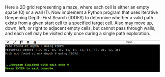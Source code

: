 Here a 2D grid representing a maze, where each cell is either an empty space (0) or a wall (1). Now implement a Python program that uses Iterative Deepening Depth-First Search (IDDFS) to determine whether a valid path exists from a given start cell to a specified target cell. Also may move up, down, left, or right to adjacent empty cells, but  cannot pass through walls, and each cell may be visited only once during a single path exploration.

![image alt](https://github.com/isratprovaty/lab_report2_AI_lab/blob/ffd68baff6e340a41a1a715aac9646f4a4582000/Screenshot%202025-04-03%20005218.png)

